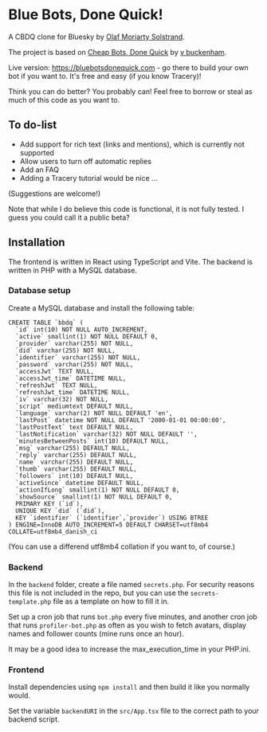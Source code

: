 # Blue Bots, Done Quick!

A CBDQ clone for Bluesky by [Olaf Moriarty Solstrand](https://olafmoriarty.com).

The project is based on [Cheap Bots, Done Quick](https://cheapbotsdonequick.com) by [v buckenham](https://v21.com).

Live version: https://bluebotsdonequick.com - go there to build your own bot if you want to. It's free and easy (if you know Tracery)!

Think you can do better? You probably can! Feel free to borrow or steal as much of this code as you want to.

## To do-list
- Add support for rich text (links and mentions), which is currently not supported
- Allow users to turn off automatic replies
- Add an FAQ
- Adding a Tracery tutorial would be nice ...

(Suggestions are welcome!)

Note that while I do believe this code is functional, it is not fully tested. I guess you could call it a public beta?

## Installation
The frontend is written in React using TypeScript and Vite. The backend is written in PHP with a MySQL database.

### Database setup
Create a MySQL database and install the following table:

```
CREATE TABLE `bbdq` (
  `id` int(10) NOT NULL AUTO_INCREMENT,
  `active` smallint(1) NOT NULL DEFAULT 0,
  `provider` varchar(255) NOT NULL,
  `did` varchar(255) NOT NULL,
  `identifier` varchar(255) NOT NULL,
  `password` varchar(255) NOT NULL,
  `accessJwt` TEXT NULL,
  `accessJwt_time` DATETIME NULL,
  `refreshJwt` TEXT NULL,
  `refreshJwt_time` DATETIME NULL,
  `iv` varchar(32) NOT NULL,
  `script` mediumtext DEFAULT NULL,
  `language` varchar(2) NOT NULL DEFAULT 'en',
  `lastPost` datetime NOT NULL DEFAULT '2000-01-01 00:00:00',
  `lastPostText` text DEFAULT NULL,
  `lastNotification` varchar(32) NOT NULL DEFAULT '',
  `minutesBetweenPosts` int(10) DEFAULT NULL,
  `msg` varchar(255) DEFAULT NULL,
  `reply` varchar(255) DEFAULT NULL,
  `name` varchar(255) DEFAULT NULL,
  `thumb` varchar(255) DEFAULT NULL,
  `followers` int(10) DEFAULT NULL,
  `activeSince` datetime DEFAULT NULL,
  `actionIfLong` smallint(1) NOT NULL DEFAULT 0,
  `showSource` smallint(1) NOT NULL DEFAULT 0,
  PRIMARY KEY (`id`),
  UNIQUE KEY `did` (`did`),
  KEY `identifier` (`identifier`,`provider`) USING BTREE
) ENGINE=InnoDB AUTO_INCREMENT=5 DEFAULT CHARSET=utf8mb4 COLLATE=utf8mb4_danish_ci
```

(You can use a differend utf8mb4 collation if you want to, of course.)

### Backend
In the `backend` folder, create a file named `secrets.php`. For security reasons this file is not included in the repo, but you can use the `secrets-template.php` file as a template on how to fill it in.

Set up a cron job that runs `bot.php` every five minutes, and another cron job that runs `profiler-bot.php` as often as you wish to fetch avatars, display names and follower counts (mine runs once an hour).

It may be a good idea to increase the max_execution_time in your PHP.ini.

### Frontend
Install dependencies using `npm install` and then build it like you normally would.

Set the variable `backendURI` in the `src/App.tsx` file to the correct path to your backend script.
